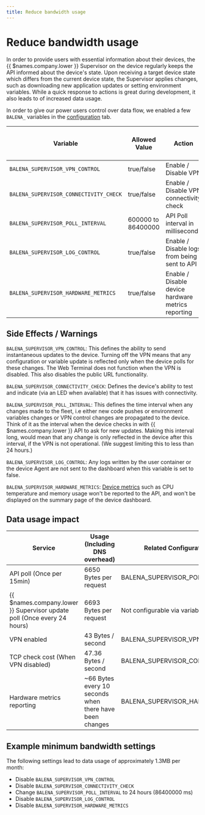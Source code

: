 ```yaml
---
title: Reduce bandwidth usage
---
```


# Reduce bandwidth usage

In order to provide users with essential information about their devices, the {{ $names.company.lower }} Supervisor on the device regularly keeps the API informed about the device's state. Upon receiving a target device state which differs from the current device state, the Supervisor applies changes, such as downloading new application updates or setting environment variables. While a quick response to actions is great during development, it also leads to of increased data usage.

In order to give our power users control over data flow, we enabled a few `BALENA_` variables in the [configuration][configuration] tab.

| Variable                               | Allowed Value      |   Action                                             | Default | Available with Supervisor Version |
|----------------------------------------|--------------------|------------------------------------------------------|---------|-----------------------------------|
| `BALENA_SUPERVISOR_VPN_CONTROL`        | true/false         |  Enable / Disable VPN                                |  true   |  v1.1.0                           |
| `BALENA_SUPERVISOR_CONNECTIVITY_CHECK` | true/false         |  Enable / Disable VPN connectivity check             |  true   |  v1.3.0                           |
| `BALENA_SUPERVISOR_POLL_INTERVAL`      | 600000 to 86400000 |  API Poll interval in milliseconds                   |  900000 |  v1.3.0                           |
| `BALENA_SUPERVISOR_LOG_CONTROL`        | true/false         |  Enable / Disable logs from being sent to API        |  true   |  v1.3.0                           |
| `BALENA_SUPERVISOR_HARDWARE_METRICS`   | true/false         |  Enable / Disable device hardware metrics reporting  |  true   |  v12.8.0                          |

Side Effects / Warnings
-------------------

`BALENA_SUPERVISOR_VPN_CONTROL`: This defines the ability to send instantaneous updates to the device. Turning off the VPN means that any configuration or variable update is reflected only when the device polls for these changes. The Web Terminal does not function when the VPN is disabled. This also disables the public URL functionality.

`BALENA_SUPERVISOR_CONNECTIVITY_CHECK`: Defines the device's ability to test and indicate (via an LED when available) that it has issues with connectivity.

`BALENA_SUPERVISOR_POLL_INTERVAL`: This defines the time interval when any changes made to the fleet, i.e either new code pushes or environment variables changes or VPN control changes are propagated to the device. Think of it as the interval when the device checks in with {{ $names.company.lower }} API to ask for new updates. Making this interval long, would mean that any change is only reflected in the device after this interval, if the VPN is not operational. (We suggest limiting this to less than 24 hours.)

`BALENA_SUPERVISOR_LOG_CONTROL`: Any logs written by the user container or the device Agent are not sent to the dashboard when this variable is set to false.

`BALENA_SUPERVISOR_HARDWARE_METRICS`: [Device metrics][device-metrics] such as CPU temperature and memory usage won't be reported to the API, and won't be displayed on the summary page of the device dashboard.

Data usage impact
-----------------

| Service                                                                 | Usage (Including DNS overhead)                          | Related Configuration Variable       |
|-------------------------------------------------------------------------|---------------------------------------------------------|--------------------------------------|
| API poll (Once per 15min)                                               | 6650 Bytes per request                                  | BALENA_SUPERVISOR_POLL_INTERVAL      |
| {{ $names.company.lower }} Supervisor update poll (Once every 24 hours) | 6693 Bytes per request                                  | Not configurable via variables       |
| VPN enabled                                                             | 43 Bytes / second                                       | BALENA_SUPERVISOR_VPN_CONTROL        |
| TCP check cost (When VPN disabled)                                      | 47.36 Bytes / second                                    | BALENA_SUPERVISOR_CONNECTIVITY_CHECK |
| Hardware metrics reporting                                              | ~66 Bytes every 10 seconds when there have been changes | BALENA_SUPERVISOR_HARDWARE_METRICS   |

Example minimum bandwidth settings
----------------------------------

The following settings lead to data usage of approximately 1.3MB per month:

* Disable `BALENA_SUPERVISOR_VPN_CONTROL`
* Disable `BALENA_SUPERVISOR_CONNECTIVITY_CHECK`
* Change `BALENA_SUPERVISOR_POLL_INTERVAL` to 24 hours (86400000 ms)
* Disable `BALENA_SUPERVISOR_LOG_CONTROL`
* Disable `BALENA_SUPERVISOR_HARDWARE_METRICS`

[device-metrics]:/reference/supervisor/device-metrics
[configuration]:/learn/manage/configuration
